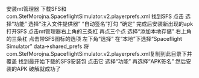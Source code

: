 安装mt管理器
下载SFS和com.StefMorojna.SpaceflightSimulator.v2.playerprefs.xml
找到SFS
点击 选择“功能”
选择“注入文件提供器”
“自动签名”打勾
“确定”
完成后安装新出现的apk
打开SFS
点击mt管理器右上角的三条杠
再点三个点
选择“添加本地存储”
右上角的三条杠
点击带SFS图标的选项
左下角“选择”
在“本地”下选择“Spaceflight Simulator”
data->shared_prefs
将com.StefMorojna.SpaceflightSimulator.v2.playerprefs.xml复制到此目录下并覆盖
找到最开始下载的SFS安装包
点击它 选择“功能” 再选择“APK签名”
然后安装的APK
破解就成功了

